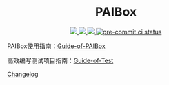 <div align="center">

# PAIBox

</div>

<p align="center">
    <a href="https://github.com/PAICookers/PAIBox/blob/master/pyproject.toml">
        <img src="https://img.shields.io/pypi/pyversions/paibox">
    </a>
    <a href="https://github.com/PAICookers/PAIBox/releases/tag/v1.0.0">
        <img src="https://img.shields.io/github/v/release/PAICookers/PAIBox&color=orange">
    </a>
    <a href="https://www.codefactor.io/repository/github/PAICookers/PAIBox">
      <img src="https://img.shields.io/codefactor/grade/github/PAICookers/PAIBox/master?color=red">
    </a>
    <a href="https://results.pre-commit.ci/latest/github/PAICookers/PAIBox/master">
	   <img src="https://results.pre-commit.ci/badge/github/PAICookers/PAIBox/master.svg" alt="pre-commit.ci status">
    </a>
</p>

PAIBox使用指南：[Guide-of-PAIBox](docs/Guide-of-PAIBox.md)

高效编写测试项目指南：[Guide-of-Test](docs/Guide-of-Test.md)

[Changelog](./CHANGELOG.md)
